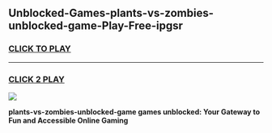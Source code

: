 
## Unblocked-Games-plants-vs-zombies-unblocked-game-Play-Free-ipgsr
<h3>
<a href="https://premium76.site?title=plants-vs-zombies-unblocked-game&ref=19M">CLICK TO PLAY</a></h3>
<hr>

<h3>
<a href="https://premium76.site?title=plants-vs-zombies-unblocked-game&ref=19M">CLICK 2 PLAY</a>
  
</h3>

<a href="https://premium76.site?title=plants-vs-zombies-unblocked-game&ref=19M"><img src="https://clearcache.store/games.png"></a>


**plants-vs-zombies-unblocked-game games unblocked: Your Gateway to Fun and Accessible Online Gaming**
